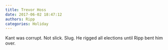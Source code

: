 ```yaml
---
title: Trevor Hoss
date: 2017-06-02 18:47:12
authors: Ripp
categories: Holiday
---
```


 Kant was corrupt. Not slick. Slug. He rigged all elections until Ripp bent him over.